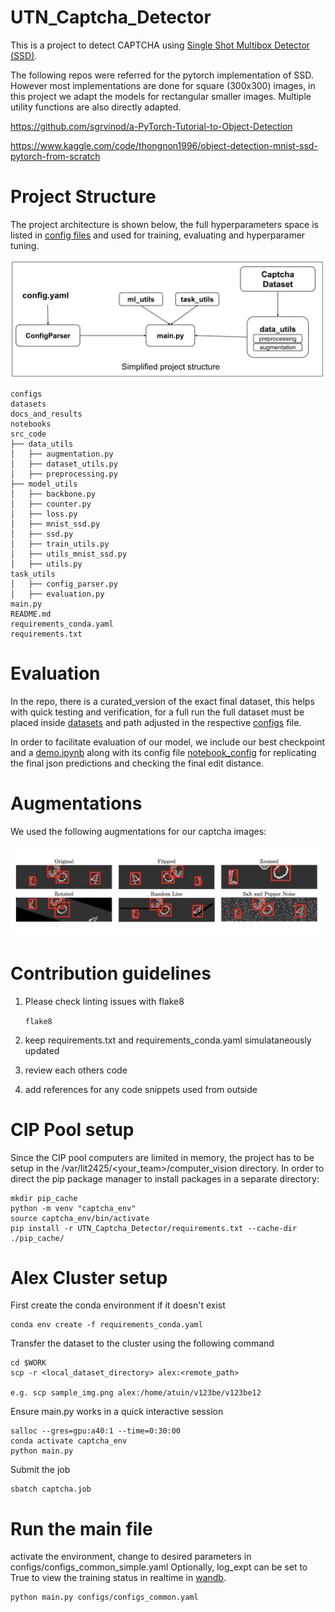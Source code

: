 # UTN_Captcha_Detector

This is a project to detect CAPTCHA using [Single Shot Multibox Detector (SSD)](https://arxiv.org/abs/1512.02325).

The following repos were referred for the pytorch implementation of SSD. However most implementations are done
for square (300x300) images, in this project we adapt the models for rectangular smaller images.
Multiple utility functions are also directly adapted.

https://github.com/sgrvinod/a-PyTorch-Tutorial-to-Object-Detection

https://www.kaggle.com/code/thongnon1996/object-detection-mnist-ssd-pytorch-from-scratch

# Project Structure

The project architecture is shown below, the full hyperparameters space is listed in [config files](./configs/configs_common_full.yaml)
and used for training, evaluating and hyperparamer tuning.

![Project_Structure](docs_and_results/images/project_structure.png "Project Structure")
```
configs  
datasets  
docs_and_results  
notebooks
src_code  
├── data_utils 
│   ├── augmentation.py  
│   ├── dataset_utils.py  
│   ├── preprocessing.py  
├── model_utils  
│   ├── backbone.py  
│   ├── counter.py  
│   ├── loss.py  
│   ├── mnist_ssd.py  
│   ├── ssd.py  
│   ├── train_utils.py  
│   ├── utils_mnist_ssd.py  
│   ├── utils.py  
task_utils 
│   ├── config_parser.py  
│   ├── evaluation.py 
main.py  
README.md  
requirements_conda.yaml  
requirements.txt

```
# Evaluation
In the repo, there is a curated_version of the exact final dataset,
this helps with quick testing and verification, for a full run the full dataset 
must be placed inside [datasets](./datasets) and path adjusted in the respective [configs](./configs/configs_common_full.yaml)
file.

In order to facilitate evaluation of our model, we include our best checkpoint and 
a [demo.ipynb](./notebooks/demo.ipynb) along with its config file [notebook_config](configs/configs_common_notebook.yaml)
for replicating the final json predictions and checking the final edit distance.


# Augmentations

We used the following augmentations for our captcha images:

![Augmentations](docs_and_results/images/augmentations.jpg "Augmentations")

# Contribution guidelines

1. Please check linting issues with flake8

   ``flake8``
2. keep requirements.txt and requirements_conda.yaml simulataneously updated
3. review each others code
4. add references for any code snippets used from outside

# CIP Pool setup

Since the CIP pool computers are limited in memory, the project has to be setup in the /var/lit2425/<your_team>/computer_vision directory.
In order to direct the pip package manager to install packages in a separate directory:

```
mkdir pip_cache
python -m venv "captcha_env"
source captcha_env/bin/activate
pip install -r UTN_Captcha_Detector/requirements.txt --cache-dir ./pip_cache/
```

# Alex Cluster setup

First create the conda environment if it doesn't exist

```
conda env create -f requirements_conda.yaml
```

Transfer the dataset to the cluster using the following command

```
cd $WORK
scp -r <local_dataset_directory> alex:<remote_path>

e.g. scp sample_img.png alex:/home/atuin/v123be/v123be12
```

Ensure main.py works in a quick interactive session

```
salloc --gres=gpu:a40:1 --time=0:30:00
conda activate captcha_env
python main.py
```

Submit the job

```
sbatch captcha.job
```

# Run the main file

activate the environment, change to desired parameters in configs/configs_common_simple.yaml
Optionally, log_expt can be set to True to view the training status in realtime in [wandb](https://wandb.ai/site).
```
python main.py configs/configs_common.yaml
```

